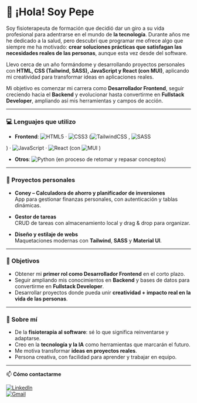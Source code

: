 # 👋 ¡Hola! Soy Pepe

Soy fisioterapeuta de formación que decidió dar un giro a su vida profesional para adentrarse en el mundo de **la tecnología**. Durante años me he dedicado a la salud, pero descubrí que programar me ofrece algo que siempre me ha motivado: **crear soluciones prácticas que satisfagan las necesidades reales de las personas**, aunque esta vez desde del software.  

Llevo cerca de un año formándome y desarrollando proyectos personales con **HTML, CSS (Tailwind, SASS), JavaScript y React (con MUI)**, aplicando mi creatividad para transformar ideas en aplicaciones reales.

Mi objetivo es comenzar mi carrera como **Desarrollador Frontend**, seguir creciendo hacia el **Backend** y evolucionar hasta convertirme en **Fullstack Developer**, ampliando así mis herramientas y campos de acción.


---

### 💻 Lenguajes que utilizo
- **Frontend**: ![HTML5](https://img.shields.io/badge/HTML5-E34F26?style=flat&logo=html5&logoColor=white)
 · ![CSS3](https://img.shields.io/badge/CSS3-1572B6?style=flat&logo=css3&logoColor=white)
 (![TailwindCSS](https://img.shields.io/badge/Tailwind_CSS-38B2AC?style=flat&logo=tailwind-css&logoColor=white)
, ![SASS](https://img.shields.io/badge/Sass-CC6699?style=flat&logo=sass&logoColor=white)

) · ![JavaScript](https://img.shields.io/badge/JavaScript-F7DF1E?style=flat&logo=javascript&logoColor=black)
 · ![React](https://img.shields.io/badge/React-61DAFB?style=flat&logo=react&logoColor=black)
 (con ![MUI](https://img.shields.io/badge/MUI-007FFF?style=flat&logo=mui&logoColor=white)
)  
- **Otros**: ![Python](https://img.shields.io/badge/Python-3776AB?style=flat&logo=python&logoColor=white)
 (en proceso de retomar y repasar conceptos)  

---

### 🚀 Proyectos personales
- **Coney – Calculadora de ahorro y planificador de inversiones**  
  App para gestionar finanzas personales, con autenticación y tablas dinámicas.  

- **Gestor de tareas**  
  CRUD de tareas con almacenamiento local y drag & drop para organizar.  

- **Diseño y estilaje de webs**  
  Maquetaciones modernas con **Tailwind**, **SASS** y **Material UI**.

---

### 🎯 Objetivos
- Obtener mi **primer rol como Desarrollador Frontend** en el corto plazo.  
- Seguir ampliando mis conocimientos en **Backend** y bases de datos para convertirme en **Fullstack Developer**.  
- Desarrollar proyectos donde pueda unir **creatividad + impacto real en la vida de las personas**.  

---

### 🌟 Sobre mí
- De la **fisioterapia al software**: sé lo que significa reinventarse y adaptarse.  
- Creo en la **tecnología y la IA** como herramientas que marcarán el futuro.  
- Me motiva transformar **ideas en proyectos reales**.  
- Persona creativa, con facilidad para aprender y trabajar en equipo.  

---

📫 **Cómo contactarme**  

[![LinkedIn](https://img.shields.io/badge/LinkedIn-blue?logo=linkedin&logoColor=white)](ENLACE_LINKEDIN)  
[![Gmail](https://img.shields.io/badge/Email-red?logo=gmail&logoColor=white)](mailto:josegarciagomez05@gmail.com)


